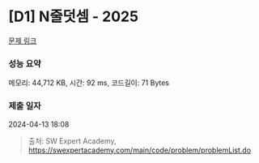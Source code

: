 # [D1] N줄덧셈 - 2025 

[문제 링크](https://swexpertacademy.com/main/code/problem/problemDetail.do?contestProbId=AV5QFZtaAscDFAUq) 

### 성능 요약

메모리: 44,712 KB, 시간: 92 ms, 코드길이: 71 Bytes

### 제출 일자

2024-04-13 18:08



> 출처: SW Expert Academy, https://swexpertacademy.com/main/code/problem/problemList.do